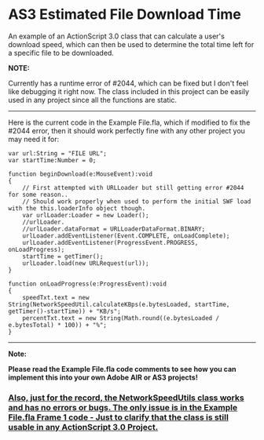 # AS3 Estimated File Download Time

 An example of an ActionScript 3.0 class that can calculate a user's download speed, which can then be used to determine the total time left for a specific file to be downloaded.

<b>NOTE:</b>
<p>Currently has a runtime error of #2044, which can be fixed but I don't feel like debugging it right now. The class included in this project can be easily used in any project since all the functions are static.</p>

-----

Here is the current code in the Example File.fla, which if modified to fix the #2044 error, then it should work perfectly fine with any other project you may need it for:

```AS3
var url:String = "FILE URL";
var startTime:Number = 0;

function beginDownload(e:MouseEvent):void
{
	// First attempted with URLLoader but still getting error #2044 for some reason..
	// Should work properly when used to perform the initial SWF load with the this.loaderInfo object though.
	var urlLoader:Loader = new Loader();
	//urlLoader.
	//urlLoader.dataFormat = URLLoaderDataFormat.BINARY;
	urlLoader.addEventListener(Event.COMPLETE, onLoadComplete);
	urlLoader.addEventListener(ProgressEvent.PROGRESS, onLoadProgress);
	startTime = getTimer();
	urlLoader.load(new URLRequest(url));
}

function onLoadProgress(e:ProgressEvent):void
{
	speedTxt.text = new String(NetworkSpeedUtil.calculateKBps(e.bytesLoaded, startTime, getTimer()-startTime)) + "KB/s";
	percentTxt.text = new String(Math.round((e.bytesLoaded / e.bytesTotal) * 100)) + "%";
}
```

-----

<b>Note:</b>
<p><b>Please read the Example File.fla code comments to see how you can implement this into your own Adobe AIR or AS3 projects!</b></p>

<h3><b><u>Also, just for the record, the NetworkSpeedUtils class works and has no errors or bugs. The only issue is in the Example File.fla Frame 1 code - Just to clarify that the class is still usable in any ActionScript 3.0 Project.</u></b></h3>

